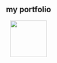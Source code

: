 <div class="prtfolio" align="center">
  <h2>my portfolio</h2>
  <a href="https://vlang.io/"><img src="https://raw.githubusercontent.com/vlang/v-logo/master/dist/v-logo.png" width=100 height=100></a>
</div>
